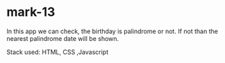 # mark-13

In this app we can check, the birthday is palindrome or not. If not than the nearest palindrome date will be shown.


Stack used: HTML, CSS ,Javascript

